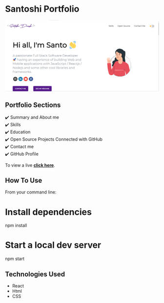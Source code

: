 # Santoshi Portfolio 
![Preview UI](/portfolio.png)

## Portfolio Sections
✔️ Summary and About me\
✔️ Skills\
✔️ Education\
✔️ Open Source Projects Connected with GitHub\
✔️ Contact me\
✔️ GitHub Profile

To view a live  **[click here](https://santoshiportfolio.netlify.app/)**.



## How To Use 

From your command line:


# Install dependencies
npm install

# Start a local dev server
npm start


## Technologies Used 

- React
- Html
- CSS




